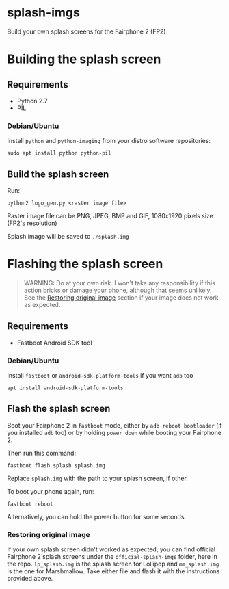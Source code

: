 # splash-imgs
Build your own splash screens for the Fairphone 2 (FP2)

# Building the splash screen

## Requirements

- Python 2.7
- PIL

### Debian/Ubuntu

Install `python` and `python-imaging` from your distro software repositories:

```
sudo apt install python python-pil
```

## Build the splash screen

Run:

```
python2 logo_gen.py <raster image file>
```

Raster image file can be PNG, JPEG, BMP and GIF, 1080x1920 pixels size (FP2's resolution)

Splash image will be saved to `./splash.img`


# Flashing the splash screen

> WARNING: Do at your own risk. I won't take any responsibility if this action bricks or damage your phone, although that seems unlikely. See the [Restoring original image](#restoring-original-image) section if your image does not work as expected.

## Requirements

- Fastboot Android SDK tool

### Debian/Ubuntu

Install `fastboot` or `android-sdk-platform-tools` if you want `adb` too

```
apt install android-sdk-platform-tools
```

## Flash the splash screen

Boot your Fairphone 2 in `fastboot` mode, either by `adb reboot bootloader` (if you installed `adb` too) or by holding `power down` while booting your Fairphone 2.

Then run this command:
```
fastboot flash splash splash.img
```

Replace `splash.img` with the path to your splash screen, if other.

To boot your phone again, run:

```
fastboot reboot
```

Alternatively, you can hold the power button for some seconds.

### Restoring original image

If your own splash screen didn't worked as expected, you can find official Fairphone 2 splash screens under the `official-splash-imgs` folder, here in the repo. `lp_splash.img` is the splash screen for Lollipop and `mm_splash.img` is the one for Marshmallow. Take either file and flash it with the instructions provided above.
